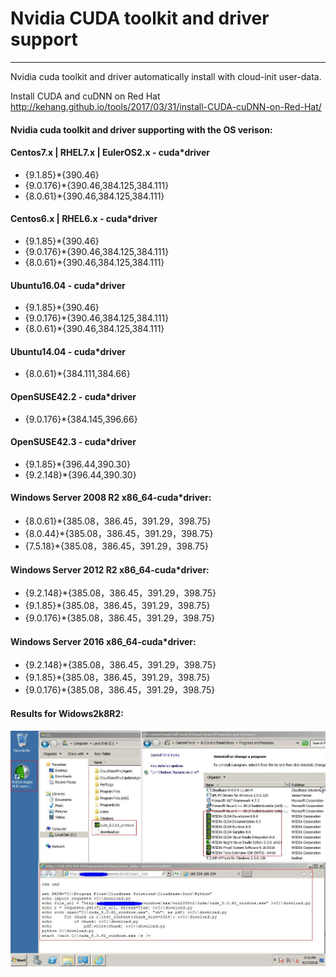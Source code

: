 # Nvidia CUDA toolkit and driver support #
------------------------------------------
Nvidia cuda toolkit and driver automatically install with cloud-init user-data.

Install CUDA and cuDNN on Red Hat
http://kehang.github.io/tools/2017/03/31/install-CUDA-cuDNN-on-Red-Hat/

#### Nvidia cuda toolkit and driver supporting with the OS verison:

#### Centos7.x | RHEL7.x | EulerOS2.x - cuda*driver
  - {9.1.85}*{390.46}
  - {9.0.176}*{390.46,384.125,384.111}
  - {8.0.61}*{390.46,384.125,384.111}

#### Centos6.x | RHEL6.x - cuda*driver
  - {9.1.85}*{390.46}
  - {9.0.176}*{390.46,384.125,384.111}
  - {8.0.61}*{390.46,384.125,384.111}

#### Ubuntu16.04 - cuda*driver
  - {9.1.85}*{390.46}
  - {9.0.176}*{390.46,384.125,384.111}
  - {8.0.61}*{390.46,384.125,384.111}

#### Ubuntu14.04 - cuda*driver
  - {8.0.61}*{384.111,384.66}

#### OpenSUSE42.2 - cuda*driver
  - {9.0.176}*{384.145,396.66}

#### OpenSUSE42.3 - cuda*driver
  - {9.1.85}*{396.44,390.30}
  - {9.2.148}*{396.44,390.30}

#### Windows Server 2008 R2 x86_64-cuda*driver:
  - {8.0.61}*{385.08，386.45，391.29，398.75}
  - {8.0.44}*{385.08，386.45，391.29，398.75}
  - {7.5.18}*{385.08，386.45，391.29，398.75}

#### Windows Server 2012 R2 x86_64-cuda*driver:
  - {9.2.148}*{385.08，386.45，391.29，398.75}
  - {9.1.85}*{385.08，386.45，391.29，398.75}
  - {9.0.176}*{385.08，386.45，391.29，398.75}

#### Windows Server 2016 x86_64-cuda*driver:
  - {9.2.148}*{385.08，386.45，391.29，398.75}
  - {9.1.85}*{385.08，386.45，391.29，398.75}
  - {9.0.176}*{385.08，386.45，391.29，398.75}
 
#### Results for Widows2k8R2:
![image](https://github.com/archerslaw/nvidia-cuda/blob/master/windows2k8r2-nvidia-cuda-driver-install-result.JPG)
